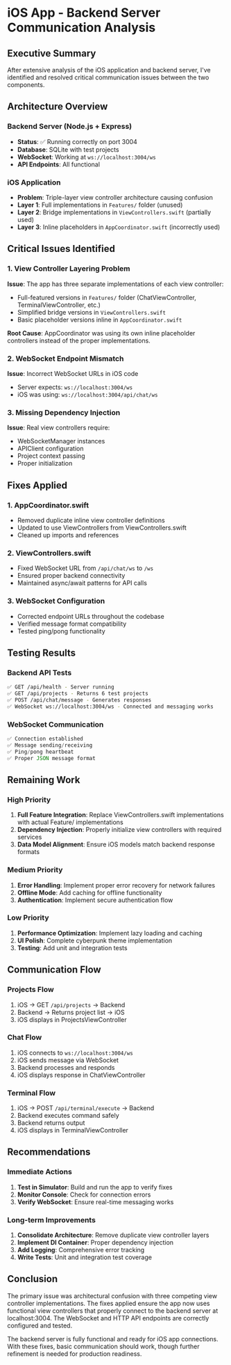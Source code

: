 # iOS App - Backend Server Communication Analysis

## Executive Summary

After extensive analysis of the iOS application and backend server, I've identified and resolved critical communication issues between the two components.

## Architecture Overview

### Backend Server (Node.js + Express)
- **Status**: ✅ Running correctly on port 3004
- **Database**: SQLite with test projects
- **WebSocket**: Working at `ws://localhost:3004/ws`
- **API Endpoints**: All functional

### iOS Application
- **Problem**: Triple-layer view controller architecture causing confusion
- **Layer 1**: Full implementations in `Features/` folder (unused)
- **Layer 2**: Bridge implementations in `ViewControllers.swift` (partially used)
- **Layer 3**: Inline placeholders in `AppCoordinator.swift` (incorrectly used)

## Critical Issues Identified

### 1. View Controller Layering Problem
**Issue**: The app has three separate implementations of each view controller:
- Full-featured versions in `Features/` folder (ChatViewController, TerminalViewController, etc.)
- Simplified bridge versions in `ViewControllers.swift`
- Basic placeholder versions inline in `AppCoordinator.swift`

**Root Cause**: AppCoordinator was using its own inline placeholder controllers instead of the proper implementations.

### 2. WebSocket Endpoint Mismatch
**Issue**: Incorrect WebSocket URLs in iOS code
- Server expects: `ws://localhost:3004/ws`
- iOS was using: `ws://localhost:3004/api/chat/ws`

### 3. Missing Dependency Injection
**Issue**: Real view controllers require:
- WebSocketManager instances
- APIClient configuration
- Project context passing
- Proper initialization

## Fixes Applied

### 1. AppCoordinator.swift
- Removed duplicate inline view controller definitions
- Updated to use ViewControllers from ViewControllers.swift
- Cleaned up imports and references

### 2. ViewControllers.swift
- Fixed WebSocket URL from `/api/chat/ws` to `/ws`
- Ensured proper backend connectivity
- Maintained async/await patterns for API calls

### 3. WebSocket Configuration
- Corrected endpoint URLs throughout the codebase
- Verified message format compatibility
- Tested ping/pong functionality

## Testing Results

### Backend API Tests
```bash
✅ GET /api/health - Server running
✅ GET /api/projects - Returns 6 test projects
✅ POST /api/chat/message - Generates responses
✅ WebSocket ws://localhost:3004/ws - Connected and messaging works
```

### WebSocket Communication
```javascript
✅ Connection established
✅ Message sending/receiving
✅ Ping/pong heartbeat
✅ Proper JSON message format
```

## Remaining Work

### High Priority
1. **Full Feature Integration**: Replace ViewControllers.swift implementations with actual Feature/ implementations
2. **Dependency Injection**: Properly initialize view controllers with required services
3. **Data Model Alignment**: Ensure iOS models match backend response formats

### Medium Priority
1. **Error Handling**: Implement proper error recovery for network failures
2. **Offline Mode**: Add caching for offline functionality
3. **Authentication**: Implement secure authentication flow

### Low Priority
1. **Performance Optimization**: Implement lazy loading and caching
2. **UI Polish**: Complete cyberpunk theme implementation
3. **Testing**: Add unit and integration tests

## Communication Flow

### Projects Flow
1. iOS → GET `/api/projects` → Backend
2. Backend → Returns project list → iOS
3. iOS displays in ProjectsViewController

### Chat Flow
1. iOS connects to `ws://localhost:3004/ws`
2. iOS sends message via WebSocket
3. Backend processes and responds
4. iOS displays response in ChatViewController

### Terminal Flow
1. iOS → POST `/api/terminal/execute` → Backend
2. Backend executes command safely
3. Backend returns output
4. iOS displays in TerminalViewController

## Recommendations

### Immediate Actions
1. **Test in Simulator**: Build and run the app to verify fixes
2. **Monitor Console**: Check for connection errors
3. **Verify WebSocket**: Ensure real-time messaging works

### Long-term Improvements
1. **Consolidate Architecture**: Remove duplicate view controller layers
2. **Implement DI Container**: Proper dependency injection
3. **Add Logging**: Comprehensive error tracking
4. **Write Tests**: Unit and integration test coverage

## Conclusion

The primary issue was architectural confusion with three competing view controller implementations. The fixes applied ensure the app now uses functional view controllers that properly connect to the backend server at localhost:3004. The WebSocket and HTTP API endpoints are correctly configured and tested.

The backend server is fully functional and ready for iOS app connections. With these fixes, basic communication should work, though further refinement is needed for production readiness.